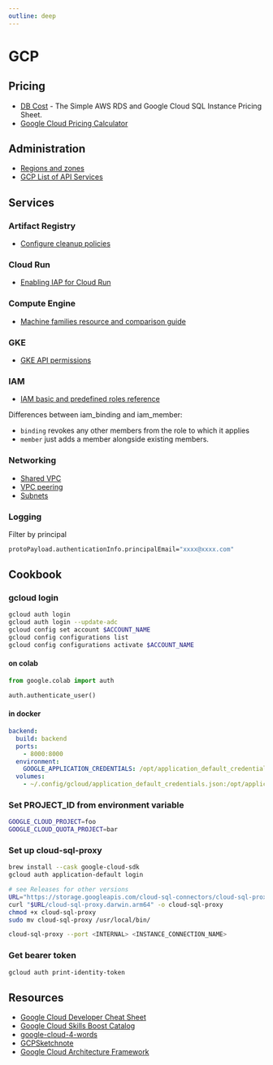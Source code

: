 ```yaml
---
outline: deep
---
```


# GCP

## Pricing

- [DB Cost](https://www.dbcost.com/) - The Simple AWS RDS and Google Cloud SQL Instance Pricing Sheet.
- [Google Cloud Pricing Calculator](https://cloud.google.com/products/calculator?hl=en)

## Administration

- [Regions and zones](https://cloud.google.com/compute/docs/regions-zones)
- [GCP List of API Services](https://gist.github.com/coryodaniel/13eaee16a87a7fdca5e738123216862a)

## Services

### Artifact Registry

- [Configure cleanup policies](https://cloud.google.com/artifact-registry/docs/repositories/cleanup-policy)

### Cloud Run

- [Enabling IAP for Cloud Run](https://cloud.google.com/iap/docs/enabling-cloud-run#gcloud)

### Compute Engine

- [Machine families resource and comparison guide](https://cloud.google.com/compute/docs/machine-resource)

### GKE

- [GKE API permissions](https://cloud.google.com/kubernetes-engine/docs/reference/api-permissions)

### IAM

- [IAM basic and predefined roles reference](https://cloud.google.com/iam/docs/understanding-roles)

Differences between iam_binding and iam_member:

- `binding` revokes any other members from the role to which it applies
- `member` just adds a member alongside existing members.

### Networking

- [Shared VPC](https://cloud.google.com/vpc/docs/shared-vpc)
- [VPC peering](https://cloud.google.com/vpc/docs/vpc-peering)
- [Subnets](https://cloud.google.com/vpc/docs/subnets)

### Logging

Filter by principal

```bash
protoPayload.authenticationInfo.principalEmail="xxxx@xxxx.com"
```

## Cookbook

### gcloud login

```bash
gcloud auth login
gcloud auth login --update-adc
gcloud config set account $ACCOUNT_NAME
gcloud config configurations list
gcloud config configurations activate $ACCOUNT_NAME
```

#### on colab

```python
from google.colab import auth

auth.authenticate_user()
```

#### in docker

```yaml
backend:
  build: backend
  ports:
    - 8000:8000
  environment:
    GOOGLE_APPLICATION_CREDENTIALS: /opt/application_default_credentials.json
  volumes:
    - ~/.config/gcloud/application_default_credentials.json:/opt/application_default_credentials.json
```

### Set PROJECT_ID from environment variable

```bash
GOOGLE_CLOUD_PROJECT=foo
GOOGLE_CLOUD_QUOTA_PROJECT=bar
```

### Set up cloud-sql-proxy

```bash
brew install --cask google-cloud-sdk
gcloud auth application-default login

# see Releases for other versions
URL="https://storage.googleapis.com/cloud-sql-connectors/cloud-sql-proxy/v2.6.1"
curl "$URL/cloud-sql-proxy.darwin.arm64" -o cloud-sql-proxy
chmod +x cloud-sql-proxy
sudo mv cloud-sql-proxy /usr/local/bin/

cloud-sql-proxy --port <INTERNAL> <INSTANCE_CONNECTION_NAME>
```

### Get bearer token

```bash
gcloud auth print-identity-token
```

## Resources

- [Google Cloud Developer Cheat Sheet](https://googlecloudcheatsheet.withgoogle.com/)
- [Google Cloud Skills Boost Catalog](https://www.cloudskillsboost.google/catalog)
- [google-cloud-4-words](https://github.com/priyankavergadia/google-cloud-4-words)
- [GCPSketchnote](https://github.com/priyankavergadia/GCPSketchnote)
- [Google Cloud Architecture Framework](https://cloud.google.com/architecture/framework)
